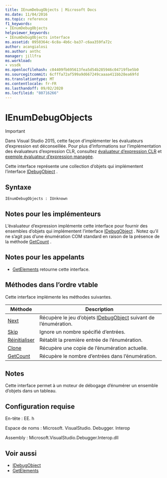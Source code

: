 ```yaml
---
title: IEnumDebugObjects | Microsoft Docs
ms.date: 11/04/2016
ms.topic: reference
f1_keywords:
- IEnumDebugObjects
helpviewer_keywords:
- IEnumDebugObjects interface
ms.assetid: 0950364c-6c8a-4b6c-ba37-c6aa359fa72c
author: acangialosi
ms.author: anthc
manager: jillfra
ms.workload:
- vssdk
ms.openlocfilehash: c04409fb695613fea5d54b285946c04719fbe5b0
ms.sourcegitcommit: 6cfffa72af599a9d667249caaaa411bb28ea69fd
ms.translationtype: MT
ms.contentlocale: fr-FR
ms.lasthandoff: 09/02/2020
ms.locfileid: "80716266"
---
```

# <a name="ienumdebugobjects"></a>IEnumDebugObjects
> [!IMPORTANT]
> Dans Visual Studio 2015, cette façon d’implémenter les évaluateurs d’expression est déconseillée. Pour plus d’informations sur l’implémentation des évaluateurs d’expression CLR, consultez [évaluateur d’expression CLR](https://github.com/Microsoft/ConcordExtensibilitySamples/wiki/CLR-Expression-Evaluators) et [exemple évaluateur d’expression managée](https://github.com/Microsoft/ConcordExtensibilitySamples/wiki/Managed-Expression-Evaluator-Sample).

 Cette interface représente une collection d’objets qui implémentent l’interface [IDebugObject](../../../extensibility/debugger/reference/idebugobject.md) .

## <a name="syntax"></a>Syntaxe

```
IEnumDebugObjects : IUnknown
```

## <a name="notes-for-implementers"></a>Notes pour les implémenteurs
 L’évaluateur d’expression implémente cette interface pour fournir des ensembles d’objets qui implémentent l’interface [IDebugObject](../../../extensibility/debugger/reference/idebugobject.md) . Notez qu’il ne s’agit pas d’une énumération COM standard en raison de la présence de la méthode [GetCount](../../../extensibility/debugger/reference/ienumdebugobjects-getcount.md) .

## <a name="notes-for-callers"></a>Notes pour les appelants
- [GetElements](../../../extensibility/debugger/reference/idebugarrayobject-getelements.md) retourne cette interface.

## <a name="methods-in-vtable-order"></a>Méthodes dans l’ordre vtable
 Cette interface implémente les méthodes suivantes.

|Méthode|Description|
|------------|-----------------|
|[Next](../../../extensibility/debugger/reference/ienumdebugobjects-next.md)|Récupère le jeu d’objets [IDebugObject](../../../extensibility/debugger/reference/idebugobject.md) suivant de l’énumération.|
|[Skip](../../../extensibility/debugger/reference/ienumdebugobjects-skip.md)|Ignore un nombre spécifié d’entrées.|
|[Réinitialiser](../../../extensibility/debugger/reference/ienumdebugobjects-reset.md)|Rétablit la première entrée de l’énumération.|
|[Clone](../../../extensibility/debugger/reference/ienumdebugobjects-clone.md)|Récupère une copie de l’énumération actuelle.|
|[GetCount](../../../extensibility/debugger/reference/ienumdebugobjects-getcount.md)|Récupère le nombre d’entrées dans l’énumération.|

## <a name="remarks"></a>Notes
 Cette interface permet à un moteur de débogage d’énumérer un ensemble d’objets dans un tableau.

## <a name="requirements"></a>Configuration requise
 En-tête : EE. h

 Espace de noms : Microsoft. VisualStudio. Debugger. Interop

 Assembly : Microsoft.VisualStudio.Debugger.Interop.dll

## <a name="see-also"></a>Voir aussi
- [IDebugObject](../../../extensibility/debugger/reference/idebugobject.md)
- [GetElements](../../../extensibility/debugger/reference/idebugarrayobject-getelements.md)
